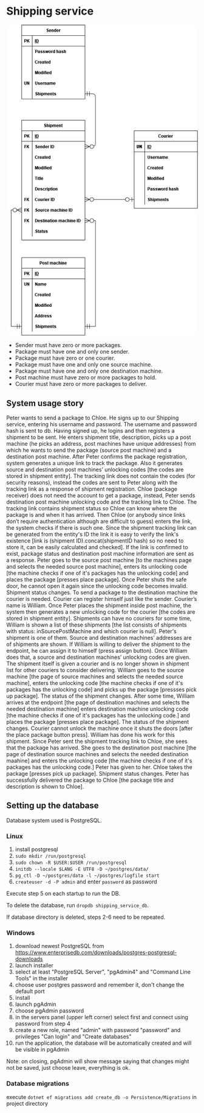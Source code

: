 # Shipping service

<img src="docs/databaseDiagram.drawio.png">

- Sender must have zero or more packages.
- Package must have one and only one sender.
- Package must have zero or one courier.
- Package must have one and only one source machine.
- Package must have one and only one destination machine.
- Post machine must have zero or more packages to hold.
- Courier must have zero or more packages to deliver.

## System usage story

Peter wants to send a package to Chloe. He signs up to our Shipping service, entering his username and password. The
username and password hash is sent to db.
Having signed up, he logins and then registers a shipment to be sent. He enters shipment title, description, picks up a post
machine (he picks an address, post machines have unique addresses) from which he wants to send the package (source post
machine) and a destination post machine.
After Peter confirms the package registration, system generates a unique link to track the package. Also it generates
source and destination post machines’ unlocking codes [the codes are stored in shipment entity]. The tracking link does not contain the codes (for security
reasons), instead the codes are sent to Peter along with the tracking link as a response of shipment registration.
Chloe (package receiver) does not need the account to get a package, instead, Peter sends destination post machine
unlocking code and the tracking link to Chloe. The tracking link contains shipment status so Chloe can know where the 
package is and when it has arrived. Then Chloe (or anybody since links don’t require authentication although are difficult
to guess) enters the link, the system checks if there is such one. Since the shipment tracking link can be generated 
from the entity's ID the link it is easy to verify the link's existence [link is (shipment ID).concat(shipmentID hash) so no need to store it, can be easily calculated and checked]. If the link is confirmed to exist, package status and destination post machine information are sent as a response.
Peter goes to the source post machine [to the machines page and selects the needed source post machine], enters its unlocking code [the machine checks if one of it's packages has the unlocking code] and places the package [presses place package]. Once Peter shuts the safe door, he cannot open it again since the unlocking code becomes invalid. Shipment status changes. To send a package to the destination machine the courier is needed. Courier can register himself just like the sender. Courier’s name is William.
Once Peter places the shipment inside post machine, the system then generates a new unlocking code for the courier [the codes are stored in shipment entity]. Shipments can have no couriers for some time, William is shown a list of these shipments [the list consists of shipments with status: inSourcePostMachine and which courier is null]. Peter's shipment is one of them. Source and destination
machines’ addresses are of shipments are shown. If William is willing to deliver the shipment to the endpoint, he can assign it to himself (press assign button).
Once William does that, a source and destination machines’ unlocking codes are given. The shipment itself is given a
courier and is no longer shown in shipment list for other couriers to consider delivering. William goes to the source
machine [the page of source machines and selects the needed source machine], enters the unlocking code [the machine checks if one of it's packages has the unlocking code] and picks up the package [pressses pick up package]. The status of the shipment changes. After some time, William arrives at the endpoint [the page of destination machines and selects the needed destination machine] enters destination machine unlocking code [the machine checks if one of it's packages has the unlocking code.] and places the package [presses place package]. The status of
the shipment changes. Courier cannot unlock the machine once it shuts the doors [after the place package button press]. William has done his work for this shipment.
Since Peter sent the shipment tracking link to Chloe, she sees that the package has arrived. She goes to the destination
post machine [the page of destination source machines and selects the needed destination maahine] and enters the unlocking code [the machine checks if one of it's packages has the unlocking code.] Peter has given to her. Chloe takes the package [presses pick up package]. Shipment status changes. Peter has successfully delivered the package to Chloe [the package title and description is shown to Chloe].

## Setting up the database

Database system used is PostgreSQL.

### Linux

1. install postgresql
2. `sudo mkdir /run/postgresql`
3. `sudo chown -R $USER:$USER /run/postgresql`
4. `initdb --locale $LANG -E UTF8 -D ~/postgres/data/`
5. `pg_ctl -D ~/postgres/data -l ~/postgres/logfile start`
6. `createuser -d -P admin` and enter `password` as password

Execute step 5 on each startup to run the DB.

To delete the database, run `dropdb shipping_service_db`.

If database directory is deleted, steps 2-6 need to be repeated.

### Windows

1. download newest PostgreSQL from https://www.enterprisedb.com/downloads/postgres-postgresql-downloads
2. launch installer
3. select at least "PostgreSQL Server", "pgAdmin4" and "Command Line Tools" in the installer
4. choose user postgres password and remember it, don't change the default port
5. install
5. launch pgAdmin
6. choose pgAdmin password
7. in the servers panel (upper left corner) select first and connect using password from step 4
8. create a new role, named "admin" with password "password" and privileges "Can login" and "Create databases"
9. run the application, the database will be automatically created and will be visible in pgAdmin

Note: on closing, pgAdmin will show message saying that changes might not be saved, just choose leave, everything is ok.

### Database migrations

execute
`dotnet ef migrations add create_db -o Persistence/Migrations`
in project directory
